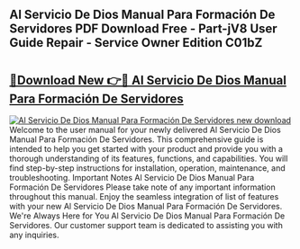 ## Al Servicio De Dios Manual Para Formación De Servidores PDF Download Free - Part-jV8 User Guide Repair - Service Owner Edition C01bZ

# <h2><a href="http://bc22164.oget.top/?id=Al+Servicio+De+Dios+Manual+Para+Formaci%c3%b3n+De+Servidores">🔗Download New 👉🔴 Al Servicio De Dios Manual Para Formación De Servidores</a></h2>

[![Al Servicio De Dios Manual Para Formación De Servidores new download](https://i.imgur.com/5g1atiW.png)](http://bc22164.oget.top/?id=Al+Servicio+De+Dios+Manual+Para+Formaci%c3%b3n+De+Servidores)
Welcome to the user manual for your newly delivered Al Servicio De Dios Manual Para Formación De Servidores. This comprehensive guide is intended to help you get started with your product and provide you with a thorough understanding of its features, functions, and capabilities. You will find step-by-step instructions for installation, operation, maintenance, and troubleshooting. Important Notes Al Servicio De Dios Manual Para Formación De Servidores Please take note of any important information throughout this manual. Enjoy the seamless integration of list of features with your new Al Servicio De Dios Manual Para Formación De Servidores. We're Always Here for You Al Servicio De Dios Manual Para Formación De Servidores. Our customer support team is dedicated to assisting you with any inquiries.
